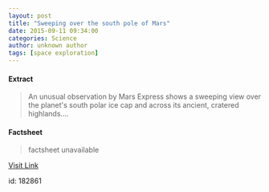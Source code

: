 ```yaml
---
layout: post
title: "Sweeping over the south pole of Mars"
date: 2015-09-11 09:34:00
categories: Science
author: unknown author
tags: [space exploration]
---
```



#### Extract
>An unusual observation by Mars Express shows a sweeping view over the planet's south polar ice cap and across its ancient, cratered highlands....

#### Factsheet
>factsheet unavailable

[Visit Link](http://phys.org/news/2015-09-south-pole-mars.html)

id:  182861
